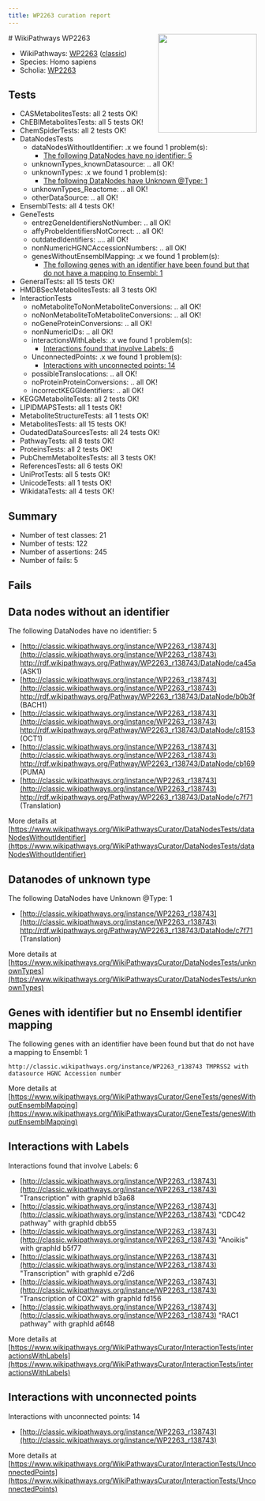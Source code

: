 ```yaml
---
title: WP2263 curation report
---
```


<img style="float: right; width: 200px" src="https://upload.wikimedia.org/wikipedia/commons/thumb/8/83/Wplogo_with_text_500.png/640px-Wplogo_with_text_500.png" />
# WikiPathways WP2263

* WikiPathways: [WP2263](https://wikipathways.org/pathways/WP2263) ([classic](https://classic.wikipathways.org/instance/WP2263))
* Species: Homo sapiens
* Scholia: [WP2263](https://scholia.toolforge.org/wikipathways/WP2263)
## Tests
* CASMetabolitesTests: all 2 tests OK!
* ChEBIMetabolitesTests: all 5 tests OK!
* ChemSpiderTests: all 2 tests OK!
* DataNodesTests
    * dataNodesWithoutIdentifier: .x we found 1 problem(s):
        * [The following DataNodes have no identifier: 5](#d2d32fa4)
    * unknownTypes_knownDatasource: .. all OK!
    * unknownTypes: .x we found 1 problem(s):
        * [The following DataNodes have Unknown @Type: 1](#839973df)
    * unknownTypes_Reactome: .. all OK!
    * otherDataSource: .. all OK!
* EnsemblTests: all 4 tests OK!
* GeneTests
    * entrezGeneIdentifiersNotNumber: .. all OK!
    * affyProbeIdentifiersNotCorrect: .. all OK!
    * outdatedIdentifiers: .... all OK!
    * nonNumericHGNCAccessionNumbers: .. all OK!
    * genesWithoutEnsemblMapping: .x we found 1 problem(s):
        * [The following genes with an identifier have been found but that do not have a mapping to Ensembl: 1](#40286d83)
* GeneralTests: all 15 tests OK!
* HMDBSecMetabolitesTests: all 3 tests OK!
* InteractionTests
    * noMetaboliteToNonMetaboliteConversions: .. all OK!
    * noNonMetaboliteToMetaboliteConversions: .. all OK!
    * noGeneProteinConversions: .. all OK!
    * nonNumericIDs: .. all OK!
    * interactionsWithLabels: .x we found 1 problem(s):
        * [Interactions found that involve Labels: 6](#630d267d)
    * UnconnectedPoints: .x we found 1 problem(s):
        * [Interactions with unconnected points: 14](#7f1d407b)
    * possibleTranslocations: .. all OK!
    * noProteinProteinConversions: .. all OK!
    * incorrectKEGGIdentifiers: .. all OK!
* KEGGMetaboliteTests: all 2 tests OK!
* LIPIDMAPSTests: all 1 tests OK!
* MetaboliteStructureTests: all 1 tests OK!
* MetabolitesTests: all 15 tests OK!
* OudatedDataSourcesTests: all 24 tests OK!
* PathwayTests: all 8 tests OK!
* ProteinsTests: all 2 tests OK!
* PubChemMetabolitesTests: all 3 tests OK!
* ReferencesTests: all 6 tests OK!
* UniProtTests: all 5 tests OK!
* UnicodeTests: all 1 tests OK!
* WikidataTests: all 4 tests OK!


## Summary

* Number of test classes: 21
* Number of tests: 122
* Number of assertions: 245
* Number of fails: 5

## Fails

<a name="d2d32fa4" />

## Data nodes without an identifier

The following DataNodes have no identifier: 5

* [http://classic.wikipathways.org/instance/WP2263_r138743](http://classic.wikipathways.org/instance/WP2263_r138743) http://rdf.wikipathways.org/Pathway/WP2263_r138743/DataNode/ca45a (ASK1)
* [http://classic.wikipathways.org/instance/WP2263_r138743](http://classic.wikipathways.org/instance/WP2263_r138743) http://rdf.wikipathways.org/Pathway/WP2263_r138743/DataNode/b0b3f (BACH1)
* [http://classic.wikipathways.org/instance/WP2263_r138743](http://classic.wikipathways.org/instance/WP2263_r138743) http://rdf.wikipathways.org/Pathway/WP2263_r138743/DataNode/c8153 (OCT1)
* [http://classic.wikipathways.org/instance/WP2263_r138743](http://classic.wikipathways.org/instance/WP2263_r138743) http://rdf.wikipathways.org/Pathway/WP2263_r138743/DataNode/cb169 (PUMA)
* [http://classic.wikipathways.org/instance/WP2263_r138743](http://classic.wikipathways.org/instance/WP2263_r138743) http://rdf.wikipathways.org/Pathway/WP2263_r138743/DataNode/c7f71 (Translation)


More details at [https://www.wikipathways.org/WikiPathwaysCurator/DataNodesTests/dataNodesWithoutIdentifier](https://www.wikipathways.org/WikiPathwaysCurator/DataNodesTests/dataNodesWithoutIdentifier)

<a name="839973df" />

## Datanodes of unknown type

The following DataNodes have Unknown @Type: 1

* [http://classic.wikipathways.org/instance/WP2263_r138743](http://classic.wikipathways.org/instance/WP2263_r138743) http://rdf.wikipathways.org/Pathway/WP2263_r138743/DataNode/c7f71 (Translation)


More details at [https://www.wikipathways.org/WikiPathwaysCurator/DataNodesTests/unknownTypes](https://www.wikipathways.org/WikiPathwaysCurator/DataNodesTests/unknownTypes)

<a name="40286d83" />

## Genes with identifier but no Ensembl identifier mapping

The following genes with an identifier have been found but that do not have a mapping to Ensembl: 1
```
http://classic.wikipathways.org/instance/WP2263_r138743 TMPRSS2 with datasource HGNC Accession number
```

More details at [https://www.wikipathways.org/WikiPathwaysCurator/GeneTests/genesWithoutEnsemblMapping](https://www.wikipathways.org/WikiPathwaysCurator/GeneTests/genesWithoutEnsemblMapping)

<a name="630d267d" />

## Interactions with Labels

Interactions found that involve Labels: 6

* [http://classic.wikipathways.org/instance/WP2263_r138743](http://classic.wikipathways.org/instance/WP2263_r138743) "Transcription" with graphId b3a68
* [http://classic.wikipathways.org/instance/WP2263_r138743](http://classic.wikipathways.org/instance/WP2263_r138743) "CDC42
pathway" with graphId dbb55
* [http://classic.wikipathways.org/instance/WP2263_r138743](http://classic.wikipathways.org/instance/WP2263_r138743) "Anoikis" with graphId b5f77
* [http://classic.wikipathways.org/instance/WP2263_r138743](http://classic.wikipathways.org/instance/WP2263_r138743) "Transcription" with graphId e72d6
* [http://classic.wikipathways.org/instance/WP2263_r138743](http://classic.wikipathways.org/instance/WP2263_r138743) "Transcription
of COX2" with graphId fd156
* [http://classic.wikipathways.org/instance/WP2263_r138743](http://classic.wikipathways.org/instance/WP2263_r138743) "RAC1
pathway" with graphId a6f48


More details at [https://www.wikipathways.org/WikiPathwaysCurator/InteractionTests/interactionsWithLabels](https://www.wikipathways.org/WikiPathwaysCurator/InteractionTests/interactionsWithLabels)

<a name="7f1d407b" />

## Interactions with unconnected points

Interactions with unconnected points: 14

* [http://classic.wikipathways.org/instance/WP2263_r138743](http://classic.wikipathways.org/instance/WP2263_r138743)


More details at [https://www.wikipathways.org/WikiPathwaysCurator/InteractionTests/UnconnectedPoints](https://www.wikipathways.org/WikiPathwaysCurator/InteractionTests/UnconnectedPoints)


